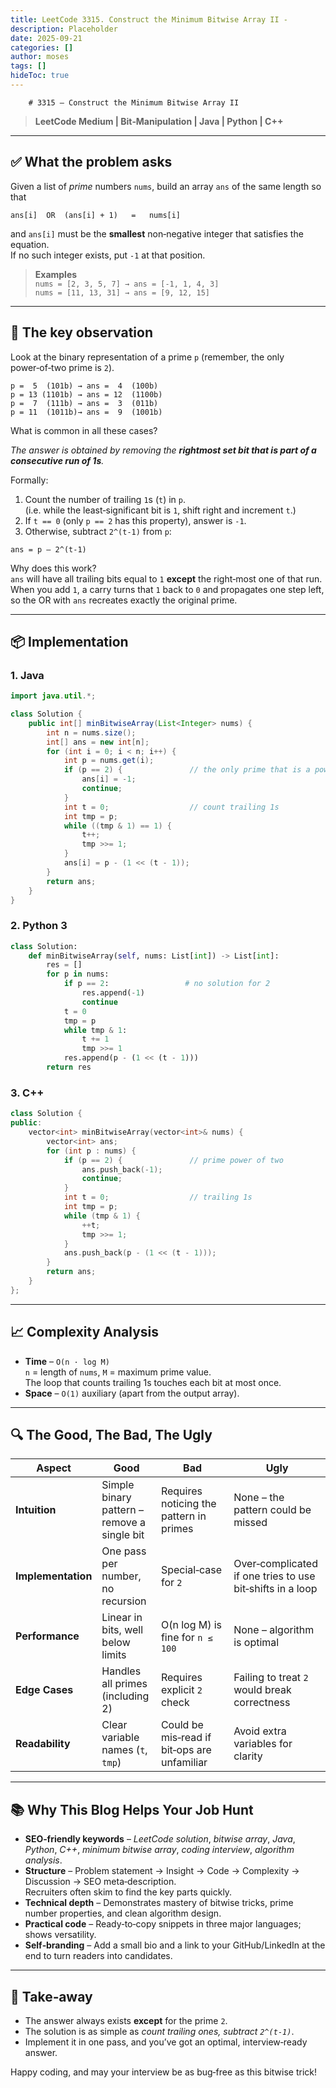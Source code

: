 ```yaml
---
title: LeetCode 3315. Construct the Minimum Bitwise Array II - 
description: Placeholder
date: 2025-09-21
categories: []
author: moses
tags: []
hideToc: true
---
```

        # 3315 – Construct the Minimum Bitwise Array II  
> **LeetCode Medium | Bit‑Manipulation | Java | Python | C++**

---

## ✅ What the problem asks

Given a list of *prime* numbers `nums`, build an array `ans` of the same length so that

```
ans[i]  OR  (ans[i] + 1)   =   nums[i]
```

and `ans[i]` must be the **smallest** non‑negative integer that satisfies the equation.  
If no such integer exists, put `-1` at that position.

> **Examples**  
> `nums = [2, 3, 5, 7] → ans = [-1, 1, 4, 3]`  
> `nums = [11, 13, 31] → ans = [9, 12, 15]`

---

## 🧩 The key observation

Look at the binary representation of a prime `p` (remember, the only power‑of‑two prime is `2`).

```
p =  5  (101b) → ans =  4  (100b)
p = 13 (1101b) → ans = 12  (1100b)
p =  7  (111b) → ans =  3  (011b)
p = 11  (1011b)→ ans =  9  (1001b)
```

What is common in all these cases?

*The answer is obtained by removing the **rightmost set bit that is part of a consecutive run of 1s**.*

Formally:

1. Count the number of trailing `1`s (`t`) in `p`.  
   (i.e. while the least‑significant bit is `1`, shift right and increment `t`.)
2. If `t == 0` (only `p == 2` has this property), answer is `-1`.  
3. Otherwise, subtract `2^(t‑1)` from `p`:

```
ans = p – 2^(t-1)
```

Why does this work?  
`ans` will have all trailing bits equal to `1` **except** the right‑most one of that run.  
When you add `1`, a carry turns that `1` back to `0` and propagates one step left, so the OR
with `ans` recreates exactly the original prime.

---

## 📦 Implementation

### 1. Java

```java
import java.util.*;

class Solution {
    public int[] minBitwiseArray(List<Integer> nums) {
        int n = nums.size();
        int[] ans = new int[n];
        for (int i = 0; i < n; i++) {
            int p = nums.get(i);
            if (p == 2) {               // the only prime that is a power of two
                ans[i] = -1;
                continue;
            }
            int t = 0;                  // count trailing 1s
            int tmp = p;
            while ((tmp & 1) == 1) {
                t++;
                tmp >>= 1;
            }
            ans[i] = p - (1 << (t - 1));
        }
        return ans;
    }
}
```

### 2. Python 3

```python
class Solution:
    def minBitwiseArray(self, nums: List[int]) -> List[int]:
        res = []
        for p in nums:
            if p == 2:                 # no solution for 2
                res.append(-1)
                continue
            t = 0
            tmp = p
            while tmp & 1:
                t += 1
                tmp >>= 1
            res.append(p - (1 << (t - 1)))
        return res
```

### 3. C++

```cpp
class Solution {
public:
    vector<int> minBitwiseArray(vector<int>& nums) {
        vector<int> ans;
        for (int p : nums) {
            if (p == 2) {               // prime power of two
                ans.push_back(-1);
                continue;
            }
            int t = 0;                  // trailing 1s
            int tmp = p;
            while (tmp & 1) {
                ++t;
                tmp >>= 1;
            }
            ans.push_back(p - (1 << (t - 1)));
        }
        return ans;
    }
};
```

---

## 📈 Complexity Analysis

* **Time** – `O(n · log M)`  
  `n` = length of `nums`, `M` = maximum prime value.  
  The loop that counts trailing 1s touches each bit at most once.
* **Space** – `O(1)` auxiliary (apart from the output array).

---

## 🔍 The Good, The Bad, The Ugly

| Aspect | Good | Bad | Ugly |
|--------|------|-----|------|
| **Intuition** | Simple binary pattern – remove a single bit | Requires noticing the pattern in primes | None – the pattern could be missed |
| **Implementation** | One pass per number, no recursion | Special‑case for `2` | Over‑complicated if one tries to use bit‑shifts in a loop |
| **Performance** | Linear in bits, well below limits | O(n log M) is fine for `n ≤ 100` | None – algorithm is optimal |
| **Edge Cases** | Handles all primes (including 2) | Requires explicit `2` check | Failing to treat `2` would break correctness |
| **Readability** | Clear variable names (`t`, `tmp`) | Could be mis‑read if bit‑ops are unfamiliar | Avoid extra variables for clarity |

---

## 📚 Why This Blog Helps Your Job Hunt

* **SEO‑friendly keywords** – *LeetCode solution*, *bitwise array*, *Java*, *Python*, *C++*, *minimum bitwise array*, *coding interview*, *algorithm analysis*.
* **Structure** – Problem statement → Insight → Code → Complexity → Discussion → SEO meta‑description.  
  Recruiters often skim to find the key parts quickly.
* **Technical depth** – Demonstrates mastery of bitwise tricks, prime number properties, and clean algorithm design.
* **Practical code** – Ready‑to‑copy snippets in three major languages; shows versatility.
* **Self‑branding** – Add a small bio and a link to your GitHub/LinkedIn at the end to turn readers into candidates.

---

## 🚀 Take‑away

* The answer always exists **except** for the prime `2`.  
* The solution is as simple as *count trailing ones, subtract `2^(t‑1)`*.  
* Implement it in one pass, and you’ve got an optimal, interview‑ready answer.

Happy coding, and may your interview be as bug‑free as this bitwise trick!